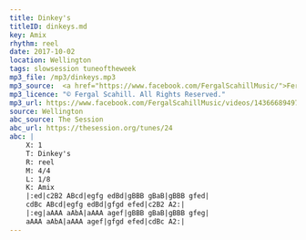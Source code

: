 ```yaml
---
title: Dinkey's
titleID: dinkeys.md
key: Amix
rhythm: reel
date: 2017-10-02
location: Wellington
tags: slowsession tuneoftheweek
mp3_file: /mp3/dinkeys.mp3
mp3_source:  <a href="https://www.facebook.com/FergalScahillMusic/">Fergal Scahill</a>, member of <a href="http://www.webanjo3.com/">We Banjo 3</a>
mp3_licence: "© Fergal Scahill. All Rights Reserved."
mp3_url: https://www.facebook.com/FergalScahillMusic/videos/1436668949762769/
source: Wellington
abc_source: The Session
abc_url: https://thesession.org/tunes/24
abc: |
    X: 1
    T: Dinkey's
    R: reel
    M: 4/4
    L: 1/8
    K: Amix
    |:ed|c2B2 ABcd|egfg edBd|gBBB gBaB|gBBB gfed|
    cdBc ABcd|egfg edBd|gfgd efed|c2B2 A2:|
    |:eg|aAAA aAbA|aAAA agef|gBBB gBaB|gBBB gfeg|
    aAAA aAbA|aAAA agef|gfgd efed|cdBc A2:|
---
```

